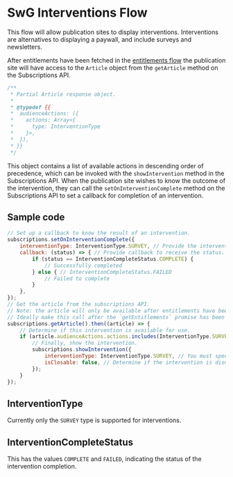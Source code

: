 <!---
Copyright 2018 The Subscribe with Google Authors. All Rights Reserved.

Licensed under the Apache License, Version 2.0 (the "License");
you may not use this file except in compliance with the License.
You may obtain a copy of the License at

     http://www.apache.org/licenses/LICENSE-2.0

Unless required by applicable law or agreed to in writing, software
distributed under the License is distributed on an "AS-IS" BASIS,
WITHOUT WARRANTIES OR CONDITIONS OF ANY KIND, either express or implied.
See the License for the specific language governing permissions and
limitations under the License.
-->

# SwG Interventions Flow

This flow will allow publication sites to display interventions. Interventions are alternatives to displaying a paywall, and include surveys and newsletters.

After entitlements have been fetched in the [entitlements flow](entitlements-flow.md) the publication site will have access to the `Article` object from the `getArticle` method on the Subscriptions API.
```javascript
/**
 * Partial Article response object.
 *
 * @typedef {{
 *  audienceActions: ({
 *    actions: Array<{
 *      type: InterventionType
 *    }>,
 *  }),
 * }}
 */
 ```
 This object contains a list of available actions in descending order of precedence, which can be invoked with the `showIntervention` method in the Subscriptions API. When the publication site wishes to know the outcome of the intervention, they can call the `setOnInterventionComplete` method on the Subscriptions API to set a callback for completion of an intervention.

 ## Sample code
```javascript
// Set up a callback to know the result of an intervention.
subscriptions.setOnInterventionComplete({
	interventionType: InterventionType.SURVEY, // Provide the intervention type, in this case a survey.
	callback: (status) => { // Provide callback to receive the status.
		if (status == InterventionCompleteStatus.COMPLETE) {
			// Successfully completed
		} else { // InterventionCompleteStatus.FAILED
			// Failed to complete
		}
	},
});
// Get the article from the subscriptions API.
// Note: the article will only be available after entitlements have been fetched.
// Ideally make this call after the `getEntitlements` promise has been resolved.
subscriptions.getArticle().then((article) => {
	// Determine if this intervention is available for use.
	if (article.audienceActions.actions.includes(InterventionType.SURVEY)) {
		// Finally, show the intervention.
		subscriptions.showIntervention({
			interventionType: InterventionType.SURVEY, // You must specify the intervention you wish to show.
			isClosable: false, // Determine if the intervention is dismissible.
		});
	}
});
```
## InterventionType
Currently only the `SURVEY` type is supported for interventions.

## InterventionCompleteStatus
This has the values `COMPLETE` and `FAILED`, indicating the status of the intervention completion.
